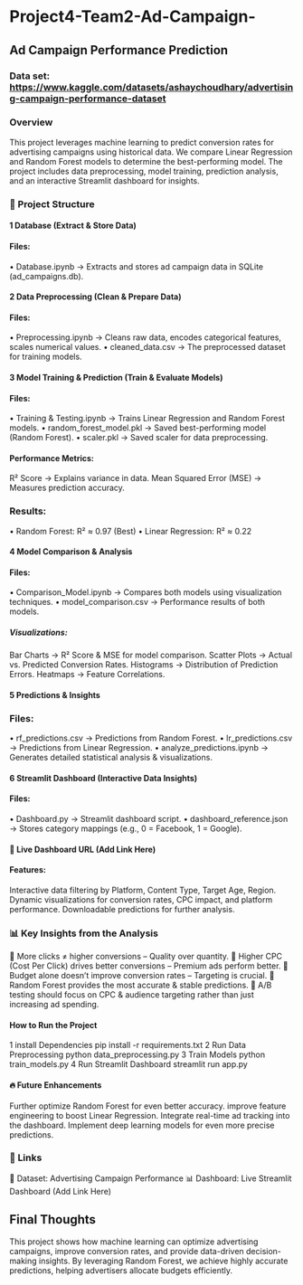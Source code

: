 # Project4-Team2-Ad-Campaign-
## Ad Campaign Performance Prediction
 ### Data set: https://www.kaggle.com/datasets/ashaychoudhary/advertising-campaign-performance-dataset
### Overview
This project leverages machine learning to predict conversion rates for advertising campaigns using historical data. We compare Linear Regression and Random Forest models to determine the best-performing model. The project includes data preprocessing, model training, prediction analysis, and an interactive Streamlit dashboard for insights.
### 📂 Project Structure
#### 1️ Database (Extract & Store Data)
#### Files:
•	Database.ipynb → Extracts and stores ad campaign data in SQLite (ad_campaigns.db).
#### 2️ Data Preprocessing (Clean & Prepare Data)
#### Files:
•	Preprocessing.ipynb → Cleans raw data, encodes categorical features, scales numerical values.
•	cleaned_data.csv → The preprocessed dataset for training models.
#### 3️ Model Training & Prediction (Train & Evaluate Models)
 #### Files:
•	Training & Testing.ipynb → Trains Linear Regression and Random Forest models.
•	random_forest_model.pkl → Saved best-performing model (Random Forest).
•	scaler.pkl → Saved scaler for data preprocessing.
#### Performance Metrics:
R² Score → Explains variance in data.
Mean Squared Error (MSE) → Measures prediction accuracy.
### Results:
•	Random Forest: R² ≈ 0.97 (Best)
•	Linear Regression: R² ≈ 0.22
#### 4️ Model Comparison & Analysis
#### Files:
•	Comparison_Model.ipynb → Compares both models using visualization techniques.
•	model_comparison.csv → Performance results of both models.
##### Visualizations:
Bar Charts → R² Score & MSE for model comparison.
Scatter Plots → Actual vs. Predicted Conversion Rates.
Histograms → Distribution of Prediction Errors.
Heatmaps → Feature Correlations.
#### 5️ Predictions & Insights
 ### Files:
•	rf_predictions.csv → Predictions from Random Forest.
•	lr_predictions.csv → Predictions from Linear Regression.
•	analyze_predictions.ipynb → Generates detailed statistical analysis & visualizations.
#### 6️ Streamlit Dashboard (Interactive Data Insights)
 #### Files:
•	Dashboard.py → Streamlit dashboard script.
•	dashboard_reference.json → Stores category mappings (e.g., 0 = Facebook, 1 = Google).
#### 🔗 Live Dashboard URL (Add Link Here)


#### Features:   
Interactive data filtering by Platform, Content Type, Target Age, Region.
Dynamic visualizations for conversion rates, CPC impact, and platform performance.
Downloadable predictions for further analysis.

### 📊 Key Insights from the Analysis
	More clicks ≠ higher conversions – Quality over quantity.
	Higher CPC (Cost Per Click) drives better conversions – Premium ads perform better.
	Budget alone doesn’t improve conversion rates – Targeting is crucial.
	Random Forest provides the most accurate & stable predictions.
	A/B testing should focus on CPC & audience targeting rather than just increasing ad spending.

#### How to Run the Project
1️ install Dependencies
pip install -r requirements.txt
2️ Run Data Preprocessing
python data_preprocessing.py
3️ Train Models
python train_models.py
4️ Run Streamlit Dashboard
streamlit run app.py

#### 🔥 Future Enhancements
 Further optimize Random Forest for even better accuracy.
improve feature engineering to boost Linear Regression.
Integrate real-time ad tracking into the dashboard.
Implement deep learning models for even more precise predictions.

### 🔗 Links
📂 Dataset: Advertising Campaign Performance
📊 Dashboard: Live Streamlit Dashboard (Add Link Here)
##  Final Thoughts
This project shows how machine learning can optimize advertising campaigns, improve conversion rates, and provide data-driven decision-making insights. By leveraging Random Forest, we achieve highly accurate predictions, helping advertisers allocate budgets efficiently. 

